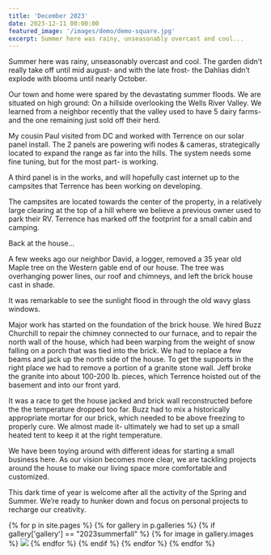 ```yaml
---
title: 'December 2023'
date: 2023-12-11 00:00:00
featured_image: '/images/demo/demo-square.jpg'
excerpt: Summer here was rainy, unseasonably overcast and cool...
---
```


Summer here was rainy, unseasonably overcast and cool. The garden didn’t really take off until mid august- and with the late frost- the Dahlias didn’t explode with blooms until nearly October.

Our town and home were spared by the devastating summer floods. We are situated on high ground: On a hillside overlooking the Wells River Valley.  We learned from a neighbor recently that the valley used to have 5 dairy farms- and the one remaining just sold off their herd.

My cousin Paul visited from DC and worked with Terrence on our solar panel install. The 2 panels are powering wifi nodes & cameras, strategically located to expand the range as far into the hills. The system needs some fine tuning, but for the most part- is working.

A third panel is in the works, and will hopefully cast internet up to the campsites that Terrence has been working on developing.

The campsites are located towards the center of the property, in a relatively large clearing at the top of a hill where we believe a previous owner used to park their RV. Terrence has marked off the footprint for a small cabin and camping.

Back at the house...

A few weeks ago our neighbor David, a logger, removed a 35 year old Maple tree on the Western gable end of our house. The tree was overhanging power lines, our roof and chimneys, and left the brick house cast in shade.

It was remarkable to see the sunlight flood in through the old wavy glass windows.

Major work has started on the foundation of the brick house. We hired Buzz Churchill to repair the chimney connected to our furnace, and to repair the north wall of the house, which had been warping from the weight of snow falling on a porch that was tied into the brick. We had to replace a few beams and jack up the north side of the house. To get the supports in the right place we had to remove a portion of a granite stone wall. Jeff broke the granite into about 100-200 lb. pieces, which Terrence hoisted out of the basement and into our front yard.

It was a race to get the house jacked and brick wall reconstructed before the the temperature dropped too far. Buzz had to mix a historically appropriate mortar for our brick, which needed to be above freezing to properly cure. We almost made it- ultimately we had to set up a small heated tent to keep it at the right temperature.

We have been toying around with different ideas for starting a small business here. As our vision becomes more clear, we are tackling projects around the house to make our living space more comfortable and customized.

This dark time of year is welcome after all the activity of the Spring and Summer. We’re ready to hunker down and focus on personal projects to recharge our creativity.

<div class="gallery" data-columns="3">
{% for p in site.pages %}
    {% for gallery in p.galleries %}
    {% if gallery['gallery'] == "2023summerfall" %}
            {% for image in gallery.images %}
                <a href="/{{ site.gallery.dir }}/{{ gallery['gallery'] }}/{{ image.src }}"
                    data-pswp-width="{{ image.display_dimensions.width }}"
                    data-pswp-height="{{ image.display_dimensions.height }}"
                    ><img src="/{{ site.gallery.dir }}/{{ gallery['gallery'] }}/thumbs/{{ image.src }}" /></a>
            {% endfor %}
        {% endif %}
    {% endfor %}
{% endfor %}
</div>
